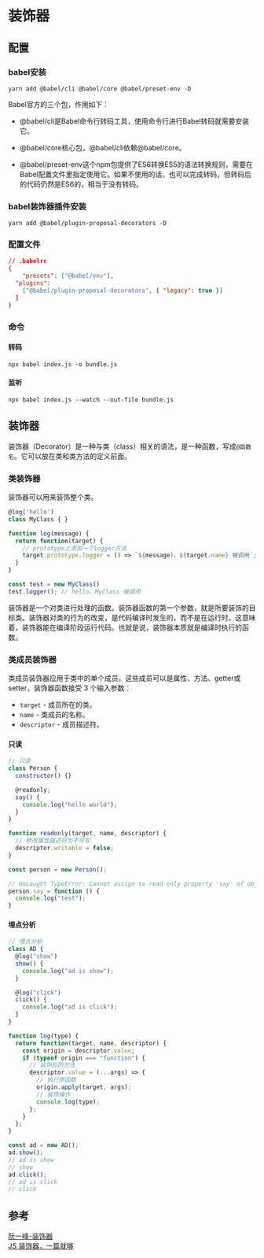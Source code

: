 # 装饰器

##  配置

### babel安装

```shell
yarn add @babel/cli @babel/core @babel/preset-env -D
```

Babel官方的三个包，作用如下：

- @babel/cli是Babel命令行转码工具，使用命令行进行Babel转码就需要安装它。

- @babel/core核心包，@babel/cli依赖@babel/core。
- @babel/preset-env这个npm包提供了ES6转换ES5的语法转换规则，需要在Babel配置文件里指定使用它。如果不使用的话，也可以完成转码，但转码后的代码仍然是ES6的，相当于没有转码。

### babel装饰器插件安装

```shell
yarn add @babel/plugin-proposal-decorators -D  
```

### 配置文件

```json
// .babelrc
{
	"presets": ["@babel/env"],
  "plugins": 
    ["@babel/plugin-proposal-decorators", { "legacy": true }]
  ]
}
```

### 命令

#### 转码

```shell
npx babel index.js -o bundle.js
```

#### 监听

```shell
npx babel index.js --watch --out-file bundle.js
```

## 装饰器

装饰器（Decorator）是一种与类（class）相关的语法，是一种函数，写成`@函数名`。它可以放在类和类方法的定义前面。

### 类装饰器

装饰器可以用来装饰整个类。

```js
@log('hello')
class MyClass { }

function log(message) {
  return function(target) {
    // prototype上添加一个logger方法
    target.prototype.logger = () => `${message}，${target.name} 被调用`;
  }
}

const test = new MyClass()
test.logger(); // hello，MyClass 被调用
```

装饰器是一个对类进行处理的函数。装饰器函数的第一个参数，就是所要装饰的目标类。装饰器对类的行为的改变，是代码编译时发生的，而不是在运行时。这意味着，装饰器能在编译阶段运行代码。也就是说，装饰器本质就是编译时执行的函数。

### 类成员装饰器

类成员装饰器应用于类中的单个成员。这些成员可以是属性、方法、getter或setter，装饰器函数接受 3 个输入参数：

- `target` - 成员所在的类。
- `name` - 类成员的名称。
- `descriptor` - 成员描述符。

#### 只读

```js
// 只读
class Person {
  constructor() {}

  @readonly;
  say() {
    console.log("hello world");
  }
}

function readonly(target, name, descriptor) {
  // 修改属性描述符为不可写
  descriptor.writable = false;
}

const person = new Person();

// Uncaught TypeError: Cannot assign to read only property 'say' of object '#<Person>'
person.say = function () {
  console.log("test");
}
```

#### 埋点分析

```js
// 埋点分析
class AD {
  @log("show")
  show() {
    console.log("ad is show");
  }

  @log("click")
  click() {
    console.log("ad is click");
  }
}

function log(type) {
  return function(target, name, descriptor) {
    const origin = descriptor.value;
    if (typeof origin === "function") {
      // 装饰后的方法
      descriptor.value = (...args) => {
        // 执行原函数
        origin.apply(target, args);
        // 装饰操作
        console.log(type);
      };
    }
  };
}

const ad = new AD();
ad.show();
// ad is show 
// show
ad.click();
// ad is click
// click
```

## 参考

[阮一峰-装饰器](https://es6.ruanyifeng.com/#docs/decorator)  
[JS 装饰器，一篇就够](https://segmentfault.com/a/1190000014495089)